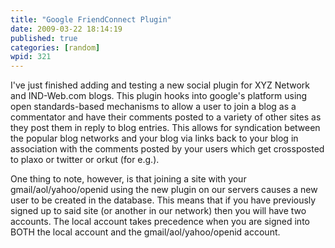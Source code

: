 ```yaml
---
title: "Google FriendConnect Plugin"
date: 2009-03-22 18:14:19
published: true
categories: [random]
wpid: 321
---
```


I've just finished adding and testing a new social plugin for XYZ Network and IND-Web.com blogs. This plugin hooks into google's platform using open standards-based mechanisms to allow a user to join a blog as a commentator and have their comments posted to a variety of other sites as they post them in reply to blog entries. This allows for syndication between the popular blog networks and your blog via links back to your blog in association with the comments posted by your users which get crossposted to plaxo or twitter or orkut (for e.g.).

One thing to note, however, is that joining a site with your gmail/aol/yahoo/openid using the new plugin on our servers causes a new user to be created in the database. This means that if you have previously signed up to said site (or another in our network) then you will have two accounts. The local account takes precedence when you are signed into BOTH the local account and the gmail/aol/yahoo/openid account.